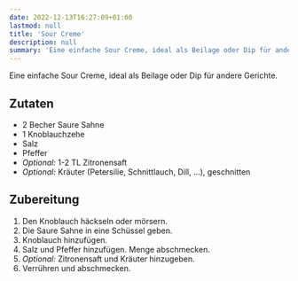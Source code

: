 ```yaml
---
date: 2022-12-13T16:27:09+01:00
lastmod: null
title: 'Sour Creme'
description: null
summary: 'Eine einfache Sour Creme, ideal als Beilage oder Dip für andere Gerichte.'
---
```


Eine einfache Sour Creme, ideal als Beilage oder Dip für andere Gerichte.

## Zutaten

- 2 Becher Saure Sahne
- 1 Knoblauchzehe
- Salz
- Pfeffer
- *Optional:* 1-2 TL Zitronensaft
- *Optional:* Kräuter (Petersilie, Schnittlauch, Dill, ...), geschnitten

## Zubereitung

1. Den Knoblauch häckseln oder mörsern.
2. Die Saure Sahne in eine Schüssel geben.
3. Knoblauch hinzufügen.
4. Salz und Pfeffer hinzufügen. Menge abschmecken.
5. *Optional:* Zitronensaft und Kräuter hinzugeben.
6. Verrühren und abschmecken.

